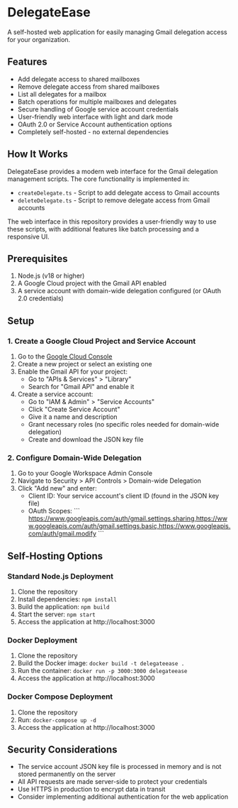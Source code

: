 # DelegateEase

A self-hosted web application for easily managing Gmail delegation access for your organization.

## Features

- Add delegate access to shared mailboxes
- Remove delegate access from shared mailboxes
- List all delegates for a mailbox
- Batch operations for multiple mailboxes and delegates
- Secure handling of Google service account credentials
- User-friendly web interface with light and dark mode
- OAuth 2.0 or Service Account authentication options
- Completely self-hosted - no external dependencies

## How It Works

DelegateEase provides a modern web interface for the Gmail delegation management scripts. The core functionality is implemented in:

- `createDelegate.ts` - Script to add delegate access to Gmail accounts
- `deleteDelegate.ts` - Script to remove delegate access from Gmail accounts

The web interface in this repository provides a user-friendly way to use these scripts, with additional features like batch processing and a responsive UI.

## Prerequisites

1. Node.js (v18 or higher)
2. A Google Cloud project with the Gmail API enabled
3. A service account with domain-wide delegation configured (or OAuth 2.0 credentials)

## Setup

### 1. Create a Google Cloud Project and Service Account

1. Go to the [Google Cloud Console](https://console.cloud.google.com/)
2. Create a new project or select an existing one
3. Enable the Gmail API for your project:
   - Go to "APIs & Services" > "Library"
   - Search for "Gmail API" and enable it
4. Create a service account:
   - Go to "IAM & Admin" > "Service Accounts"
   - Click "Create Service Account"
   - Give it a name and description
   - Grant necessary roles (no specific roles needed for domain-wide delegation)
   - Create and download the JSON key file

### 2. Configure Domain-Wide Delegation

1. Go to your Google Workspace Admin Console
2. Navigate to Security > API Controls > Domain-wide Delegation
3. Click "Add new" and enter:
   - Client ID: Your service account's client ID (found in the JSON key file)
   - OAuth Scopes: 
     \`\`\`
     https://www.googleapis.com/auth/gmail.settings.sharing,https://www.googleapis.com/auth/gmail.settings.basic,https://www.googleapis.com/auth/gmail.modify
     \`\`\`

## Self-Hosting Options

### Standard Node.js Deployment

1. Clone the repository
2. Install dependencies: `npm install`
3. Build the application: `npm build`
4. Start the server: `npm start`
5. Access the application at http://localhost:3000

### Docker Deployment

1. Clone the repository
2. Build the Docker image: `docker build -t delegateease .`
3. Run the container: `docker run -p 3000:3000 delegateease`
4. Access the application at http://localhost:3000

### Docker Compose Deployment

1. Clone the repository
2. Run: `docker-compose up -d`
3. Access the application at http://localhost:3000

## Security Considerations

- The service account JSON key file is processed in memory and is not stored permanently on the server
- All API requests are made server-side to protect your credentials
- Use HTTPS in production to encrypt data in transit
- Consider implementing additional authentication for the web application

